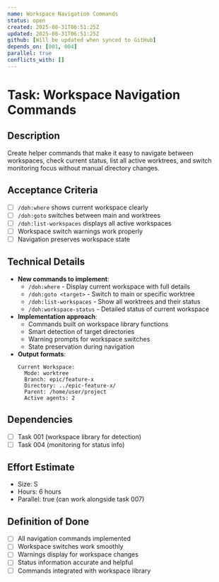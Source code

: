 ```yaml
---
name: Workspace Navigation Commands
status: open
created: 2025-08-31T06:51:25Z
updated: 2025-08-31T06:51:25Z
github: [Will be updated when synced to GitHub]
depends_on: [001, 004]
parallel: true
conflicts_with: []
---
```


# Task: Workspace Navigation Commands

## Description
Create helper commands that make it easy to navigate between workspaces, check current status, list all active worktrees, and switch monitoring focus without manual directory changes.

## Acceptance Criteria
- [ ] `/doh:where` shows current workspace clearly
- [ ] `/doh:goto` switches between main and worktrees
- [ ] `/doh:list-workspaces` displays all active workspaces
- [ ] Workspace switch warnings work properly
- [ ] Navigation preserves workspace state

## Technical Details
- **New commands to implement**:
  - `/doh:where` - Display current workspace with full details
  - `/doh:goto <target>` - Switch to main or specific worktree
  - `/doh:list-workspaces` - Show all worktrees and their status
  - `/doh:workspace-status` - Detailed status of current workspace
- **Implementation approach**:
  - Commands built on workspace library functions
  - Smart detection of target directories
  - Warning prompts for workspace switches
  - State preservation during navigation
- **Output formats**:
  ```
  Current Workspace:
    Mode: worktree
    Branch: epic/feature-x
    Directory: ../epic-feature-x/
    Parent: /home/user/project
    Active agents: 2
  ```

## Dependencies
- [ ] Task 001 (workspace library for detection)
- [ ] Task 004 (monitoring for status info)

## Effort Estimate
- Size: S
- Hours: 6 hours
- Parallel: true (can work alongside task 007)

## Definition of Done
- [ ] All navigation commands implemented
- [ ] Workspace switches work smoothly
- [ ] Warnings display for workspace changes
- [ ] Status information accurate and helpful
- [ ] Commands integrated with workspace library